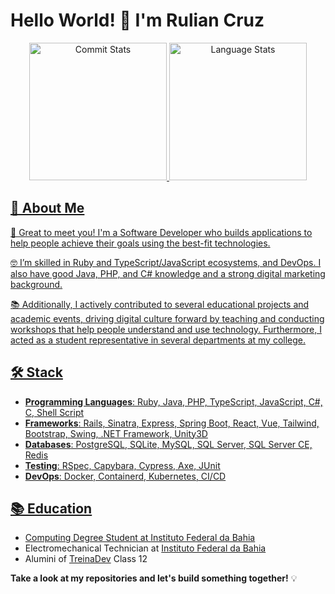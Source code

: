 # Hello World! 👋 I'm Rulian Cruz

<div align="center">
  <a href="https://github.com/ruliancruz">
  <img height="220em" alt="Commit Stats" src="https://github-readme-stats.vercel.app/api?username=ruliancruz&show_icons=true&hide=stars&show=reviews&include_all_commits=false&count_private=true"/>
  <img height="220em" alt="Language Stats" src="https://github-readme-stats.vercel.app/api/top-langs/?username=ruliancruz&layout=compact&langs_count=10"/>
</div>

## 🚀 About Me

👋 Great to meet you! I'm a Software Developer who builds applications to help people achieve their goals using the best-fit technologies.

🤓 I’m skilled in Ruby and TypeScript/JavaScript ecosystems, and DevOps. I also have good Java, PHP, and C# knowledge and a strong digital marketing background.

📚 Additionally, I actively contributed to several educational projects and academic events, driving digital culture forward by teaching and conducting workshops that help people understand and use technology. Furthermore, I acted as a student representative in several departments at my college.

## 🛠️ Stack

- **Programming Languages**: Ruby, Java, PHP, TypeScript, JavaScript, C#, C, Shell Script
- **Frameworks**: Rails, Sinatra, Express, Spring Boot, React, Vue, Tailwind, Bootstrap, Swing, .NET Framework, Unity3D
- **Databases**: PostgreSQL, SQLite, MySQL, SQL Server, SQL Server CE, Redis
- **Testing**: RSpec, Capybara, Cypress, Axe, JUnit
- **DevOps**: Docker, Containerd, Kubernetes, CI/CD

## 📚 Education

- Computing Degree Student at [Instituto Federal da Bahia](https://portal.ifba.edu.br/jacobina/cursos/superior/Licenciatura/curso-superior-informatica)
- Electromechanical Technician at [Instituto Federal da Bahia](https://portal.ifba.edu.br/jacobina/cursos/subsequente/eletromecanica)
- Alumini of [TreinaDev](https://treinadev.com.br) Class 12

**Take a look at my repositories and let's build something together!** 💡

